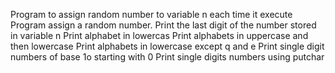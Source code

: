 Program to assign random number to variable n each time it execute
Program assign a random number. Print the last digit of the number stored in variable n
Print alphabet in lowercas
Print alphabets in uppercase and then lowercase
Print alphabets in lowercase except q and e
Print single digit numbers of base 1o starting with 0
Print single digits numbers using putchar
